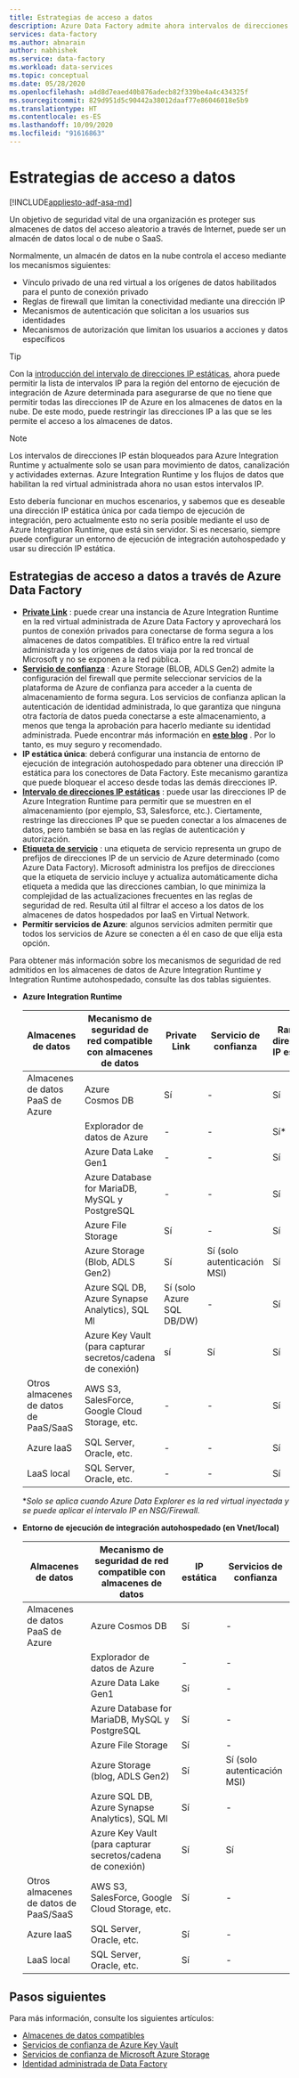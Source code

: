 ```yaml
---
title: Estrategias de acceso a datos
description: Azure Data Factory admite ahora intervalos de direcciones IP estáticas.
services: data-factory
ms.author: abnarain
author: nabhishek
ms.service: data-factory
ms.workload: data-services
ms.topic: conceptual
ms.date: 05/28/2020
ms.openlocfilehash: a4d8d7eaed40b876adecb82f339be4a4c434325f
ms.sourcegitcommit: 829d951d5c90442a38012daaf77e86046018e5b9
ms.translationtype: HT
ms.contentlocale: es-ES
ms.lasthandoff: 10/09/2020
ms.locfileid: "91616863"
---
```

# <a name="data-access-strategies"></a>Estrategias de acceso a datos

[!INCLUDE[appliesto-adf-asa-md](includes/appliesto-adf-asa-md.md)]

Un objetivo de seguridad vital de una organización es proteger sus almacenes de datos del acceso aleatorio a través de Internet, puede ser un almacén de datos local o de nube o SaaS. 

Normalmente, un almacén de datos en la nube controla el acceso mediante los mecanismos siguientes:
* Vínculo privado de una red virtual a los orígenes de datos habilitados para el punto de conexión privado
* Reglas de firewall que limitan la conectividad mediante una dirección IP
* Mecanismos de autenticación que solicitan a los usuarios sus identidades
* Mecanismos de autorización que limitan los usuarios a acciones y datos específicos

> [!TIP]
> Con la [introducción del intervalo de direcciones IP estáticas](https://docs.microsoft.com/azure/data-factory/azure-integration-runtime-ip-addresses), ahora puede permitir la lista de intervalos IP para la región del entorno de ejecución de integración de Azure determinada para asegurarse de que no tiene que permitir todas las direcciones IP de Azure en los almacenes de datos en la nube. De este modo, puede restringir las direcciones IP a las que se les permite el acceso a los almacenes de datos.

> [!NOTE] 
> Los intervalos de direcciones IP están bloqueados para Azure Integration Runtime y actualmente solo se usan para movimiento de datos, canalización y actividades externas. Azure Integration Runtime y los flujos de datos que habilitan la red virtual administrada ahora no usan estos intervalos IP. 

Esto debería funcionar en muchos escenarios, y sabemos que es deseable una dirección IP estática única por cada tiempo de ejecución de integración, pero actualmente esto no sería posible mediante el uso de Azure Integration Runtime, que está sin servidor. Si es necesario, siempre puede configurar un entorno de ejecución de integración autohospedado y usar su dirección IP estática. 

## <a name="data-access-strategies-through-azure-data-factory"></a>Estrategias de acceso a datos a través de Azure Data Factory

* **[Private Link](https://docs.microsoft.com/azure/private-link/private-link-overview)** : puede crear una instancia de Azure Integration Runtime en la red virtual administrada de Azure Data Factory y aprovechará los puntos de conexión privados para conectarse de forma segura a los almacenes de datos compatibles. El tráfico entre la red virtual administrada y los orígenes de datos viaja por la red troncal de Microsoft y no se exponen a la red pública.
* **[Servicio de confianza](https://docs.microsoft.com/azure/storage/common/storage-network-security#exceptions)** : Azure Storage (BLOB, ADLS Gen2) admite la configuración del firewall que permite seleccionar servicios de la plataforma de Azure de confianza para acceder a la cuenta de almacenamiento de forma segura. Los servicios de confianza aplican la autenticación de identidad administrada, lo que garantiza que ninguna otra factoría de datos pueda conectarse a este almacenamiento, a menos que tenga la aprobación para hacerlo mediante su identidad administrada. Puede encontrar más información en **[este blog](https://techcommunity.microsoft.com/t5/azure-data-factory/data-factory-is-now-a-trusted-service-in-azure-storage-and-azure/ba-p/964993)** . Por lo tanto, es muy seguro y recomendado. 
* **IP estática única**: deberá configurar una instancia de entorno de ejecución de integración autohospedado para obtener una dirección IP estática para los conectores de Data Factory. Este mecanismo garantiza que puede bloquear el acceso desde todas las demás direcciones IP. 
* **[Intervalo de direcciones IP estáticas](https://docs.microsoft.com/azure/data-factory/azure-integration-runtime-ip-addresses)** : puede usar las direcciones IP de Azure Integration Runtime para permitir que se muestren en el almacenamiento (por ejemplo, S3, Salesforce, etc.). Ciertamente, restringe las direcciones IP que se pueden conectar a los almacenes de datos, pero también se basa en las reglas de autenticación y autorización.
* **[Etiqueta de servicio](https://docs.microsoft.com/azure/virtual-network/service-tags-overview)** : una etiqueta de servicio representa un grupo de prefijos de direcciones IP de un servicio de Azure determinado (como Azure Data Factory). Microsoft administra los prefijos de direcciones que la etiqueta de servicio incluye y actualiza automáticamente dicha etiqueta a medida que las direcciones cambian, lo que minimiza la complejidad de las actualizaciones frecuentes en las reglas de seguridad de red. Resulta útil al filtrar el acceso a los datos de los almacenes de datos hospedados por IaaS en Virtual Network.
* **Permitir servicios de Azure**: algunos servicios admiten permitir que todos los servicios de Azure se conecten a él en caso de que elija esta opción. 

Para obtener más información sobre los mecanismos de seguridad de red admitidos en los almacenes de datos de Azure Integration Runtime y Integration Runtime autohospedado, consulte las dos tablas siguientes.  
* **Azure Integration Runtime**

    | Almacenes de datos                  | Mecanismo de seguridad de red compatible con almacenes de datos | Private Link     | Servicio de confianza     | Rango de direcciones IP estáticas | Etiquetas de servicio | Permitir servicios de Azure |
    |------------------------------|-------------------------------------------------------------|---------------------|-----------------|--------------|----------------------|-----------------|
    | Almacenes de datos PaaS de Azure       | Azure Cosmos DB                                     | Sí              | -                   | Sí             | -            | Sí                  |
    |                              | Explorador de datos de Azure                                 | -                | -                   | Sí*            | Sí*         | -                    |
    |                              | Azure Data Lake Gen1                                | -                | -                   | Sí             | -            | Sí                  |
    |                              | Azure Database for MariaDB, MySQL y PostgreSQL       | -                | -                   | Sí             | -            | Sí                  |
    |                              | Azure File Storage                                  | Sí              | -                   | Sí             | -            | .                    |
    |                              | Azure Storage (Blob, ADLS Gen2)                     | Sí              | Sí (solo autenticación MSI) | Sí             | -            | .                    |
    |                              | Azure SQL DB, Azure Synapse Analytics), SQL Ml  | Sí (solo Azure SQL DB/DW)        | -                   | Sí             | -            | Sí                  |
    |                              | Azure Key Vault (para capturar secretos/cadena de conexión) | sí      | Sí                 | Sí             | -            | -                    |
    | Otros almacenes de datos de PaaS/SaaS | AWS S3, SalesForce, Google Cloud Storage, etc.    | -                | -                   | Sí             | -            | -                    |
    | Azure laaS                   | SQL Server, Oracle, etc.                          | -                | -                   | Sí             | Sí          | -                    |
    | LaaS local              | SQL Server, Oracle, etc.                          | -                | -                   | Sí             | -            | -                    |
    
    **Solo se aplica cuando Azure Data Explorer es la red virtual inyectada y se puede aplicar el intervalo IP en NSG/Firewall.* 

* **Entorno de ejecución de integración autohospedado (en Vnet/local)**
    
    | Almacenes de datos                  | Mecanismo de seguridad de red compatible con almacenes de datos         | IP estática | Servicios de confianza  |
    |--------------------------------|---------------------------------------------------------------|-----------|---------------------|
    | Almacenes de datos PaaS de Azure       | Azure Cosmos DB                                               | Sí       | -                   |
    |                                | Explorador de datos de Azure                                           | -         | -                   |
    |                                | Azure Data Lake Gen1                                          | Sí       | -                   |
    |                                | Azure Database for MariaDB, MySQL y PostgreSQL               | Sí       | -                   |
    |                                | Azure File Storage                                            | Sí       | -                   |
    |                                | Azure Storage (blog, ADLS Gen2)                             | Sí       | Sí (solo autenticación MSI) |
    |                                | Azure SQL DB, Azure Synapse Analytics), SQL Ml          | Sí       | -                   |
    |                                | Azure Key Vault (para capturar secretos/cadena de conexión) | Sí       | Sí                 |
    | Otros almacenes de datos de PaaS/SaaS | AWS S3, SalesForce, Google Cloud Storage, etc.              | Sí       | -                   |
    | Azure laaS                     | SQL Server, Oracle, etc.                                  | Sí       | -                   |
    | LaaS local              | SQL Server, Oracle, etc.                                  | Sí       | -                   |    

## <a name="next-steps"></a>Pasos siguientes

Para más información, consulte los siguientes artículos:
* [Almacenes de datos compatibles](https://docs.microsoft.com/azure/data-factory/copy-activity-overview#supported-data-stores-and-formats)
* [Servicios de confianza de Azure Key Vault](https://docs.microsoft.com/azure/key-vault/key-vault-overview-vnet-service-endpoints#trusted-services)
* [Servicios de confianza de Microsoft Azure Storage](https://docs.microsoft.com/azure/storage/common/storage-network-security#trusted-microsoft-services)
* [Identidad administrada de Data Factory](https://docs.microsoft.com/azure/data-factory/data-factory-service-identity)
